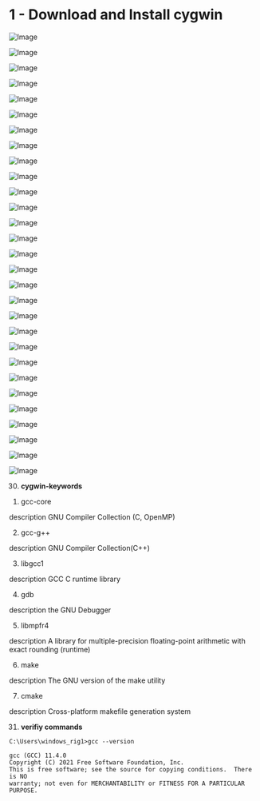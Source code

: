 # 1 - Download and Install cygwin

![Image](1.PNG)

![Image](2.PNG)

![Image](3.PNG)

![Image](4.PNG)

![Image](5.PNG)

![Image](6.PNG)

![Image](7.PNG)

![Image](8.PNG)

![Image](9.PNG)

![Image](10.PNG)

![Image](11.PNG)

![Image](12.PNG)

![Image](13.PNG)

![Image](14.PNG)

![Image](15.PNG)

![Image](16.PNG)

![Image](17.PNG)

![Image](18.PNG)

![Image](19.PNG)

![Image](20.PNG)

![Image](21.PNG)

![Image](22.PNG)

![Image](23.PNG)

![Image](24.PNG)

![Image](25.PNG)

![Image](26.PNG)

![Image](27.PNG)

![Image](28.PNG)

![Image](29.PNG)

30. **cygwin-keywords**

1) gcc-core

description
GNU Compiler Collection (C, OpenMP)

2) gcc-g++

description
GNU Compiler Collection(C++)

3) libgcc1

description
GCC C runtime library

4) gdb

description
the GNU Debugger

5) libmpfr4

description
A library for multiple-precision floating-point arithmetic with exact rounding (runtime)


6) make

description
The GNU version of the make utility


7) cmake

description
Cross-platform makefile generation system


31. **verifiy commands**

```
C:\Users\windows_rig1>gcc --version
```

```
gcc (GCC) 11.4.0
Copyright (C) 2021 Free Software Foundation, Inc.
This is free software; see the source for copying conditions.  There is NO
warranty; not even for MERCHANTABILITY or FITNESS FOR A PARTICULAR PURPOSE.
```